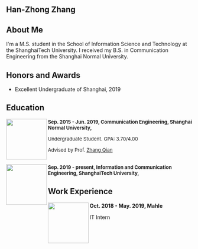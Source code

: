 ## Han-Zhong Zhang


## About Me
I'm a M.S. student in the School of Information Science and Technology at the ShanghaiTech University. I received my B.S. in Communication Engineering from the Shanghai Normal University.


## Honors and Awards
- Excellent Undergraduate of Shanghai, 2019

## Education

<img src="http://5b0988e595225.cdn.sohucs.com/images/20180511/17fea0904f5b489db13a42fc2c14394c.jpeg" width = "110" height = "110" div align=left />
<font size=2><strong>Sep. 2015 - Jun. 2019, Communication Engineering, Shanghai Normal University,</strong></font>

<font size=2>Undergraduate Student. GPA: 3.70/4.00 </font>

<font size=2>Advised by Prof. [Zhang Qian](http://xxjd.shnu.edu.cn/86/8e/c15561a362126/page.htm)</font>

<br/>
<img src="http://edu.online.sh.cn/education/gb/content/attachement/jpeg/site1/20190422/IMGd43d7e5f355650590517281.jpeg" width = "110" height = "110" div align=left />
<font size=2><strong>Sep. 2019 - present, Information and Communication Engineering, ShanghaiTech University,</strong></font>

<br/>

## Work Experience

<img src="https://www.mahle-aftermarket.com/media/homepage/facelift/mahle-aftermarket/mahle_r_textimage.jpg" width = "110" height = "110" div align=left />
<strong>Oct. 2018 - May. 2019, Mahle</strong>

IT Intern

